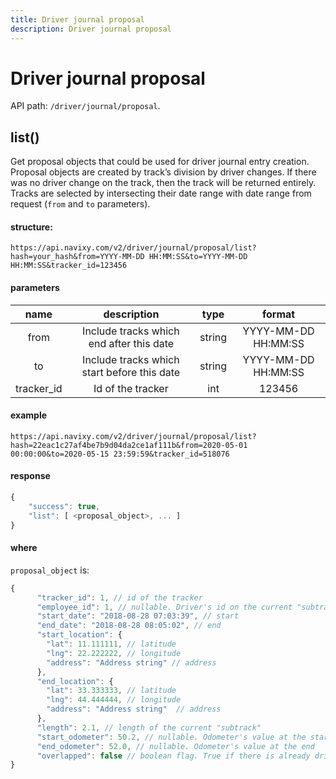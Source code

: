 ```yaml
---
title: Driver journal proposal
description: Driver journal proposal
---
```


# Driver journal proposal

API path: `/driver/journal/proposal`.

## list()
Get proposal objects that could be used for driver journal entry creation. 
Proposal objects are created by track’s division by driver changes. 
If there was no driver change on the track, then the track will be returned entirely. 
Tracks are selected by intersecting their date range with date range from request (`from` and `to` parameters).

#### structure:

    https://api.navixy.com/v2/driver/journal/proposal/list?hash=your_hash&from=YYYY-MM-DD HH:MM:SS&to=YYYY-MM-DD HH:MM:SS&tracker_id=123456

#### parameters

| name | description | type| format|
| :------: | :------: | :-----:| :------:|
| from | Include tracks which end after this date | string| YYYY-MM-DD HH:MM:SS |
| to | Include tracks which start before this date | string | YYYY-MM-DD HH:MM:SS |
| tracker_id | Id of the tracker | int | 123456 |

#### example

    https://api.navixy.com/v2/driver/journal/proposal/list?hash=22eac1c27af4be7b9d04da2ce1af111b&from=2020-05-01 00:00:00&to=2020-05-15 23:59:59&tracker_id=518076

#### response

```js
{
    "success": true,
    "list": [ <proposal_object>, ... ]
}
```

#### where

`proposal_object` is:

```js
{
      "tracker_id": 1, // id of the tracker
      "employee_id": 1, // nullable. Driver's id on the current "subtrack"
      "start_date": "2018-08-28 07:03:39", // start 
      "end_date": "2018-08-28 08:05:02", // end
      "start_location": {
        "lat": 11.111111, // latitude
        "lng": 22.222222, // longitude
        "address": "Address string" // address
      },
      "end_location": {
        "lat": 33.333333, // latitude
        "lng": 44.444444, // longitude
        "address": "Address string"  // address
      },
      "length": 2.1, // length of the current "subtrack"
      "start_odometer": 50.2, // nullable. Odometer's value at the start
      "end_odometer": 52.0, // nullable. Odometer's value at the end
      "overlapped": false // boolean flag. True if there is already driver journal entry with date range which is intersecting this proposal object's date range
}
```